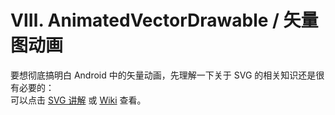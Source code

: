 # Ⅷ. AnimatedVectorDrawable / 矢量图动画

要想彻底搞明白 Android 中的矢量动画，先理解一下关于 SVG 的相关知识还是很有必要的：  
可以点击 [SVG 讲解]() 或 [Wiki]() 查看。